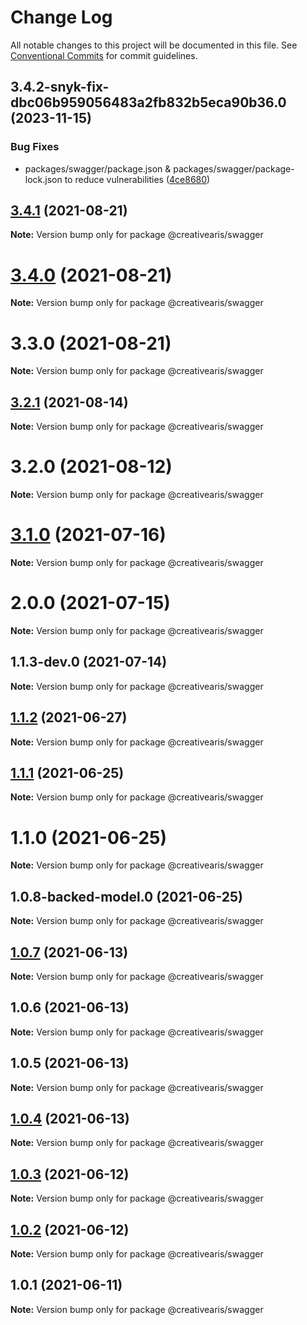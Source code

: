 # Change Log

All notable changes to this project will be documented in this file.
See [Conventional Commits](https://conventionalcommits.org) for commit guidelines.

## 3.4.2-snyk-fix-dbc06b959056483a2fb832b5eca90b36.0 (2023-11-15)


### Bug Fixes

* packages/swagger/package.json & packages/swagger/package-lock.json to reduce vulnerabilities ([4ce8680](https://github.com/yurikrupnik/mussia8/commit/4ce86808f19e7bfb66c5bfbaf79c6c7ac96d6cb0))





## [3.4.1](https://github.com/yurikrupnik/mussia8/compare/@creativearis/swagger@3.4.0...@creativearis/swagger@3.4.1) (2021-08-21)

**Note:** Version bump only for package @creativearis/swagger





# [3.4.0](https://github.com/yurikrupnik/mussia8/compare/@creativearis/swagger@3.3.0...@creativearis/swagger@3.4.0) (2021-08-21)

**Note:** Version bump only for package @creativearis/swagger





# 3.3.0 (2021-08-21)

**Note:** Version bump only for package @creativearis/swagger





## [3.2.1](https://github.com/yurikrupnik/mussia8/compare/@creativearis/swagger@3.2.0...@creativearis/swagger@3.2.1) (2021-08-14)

**Note:** Version bump only for package @creativearis/swagger





# 3.2.0 (2021-08-12)

**Note:** Version bump only for package @creativearis/swagger





# [3.1.0](https://github.com/yurikrupnik/mussia8/compare/@creativearis/swagger@2.0.0...@creativearis/swagger@3.1.0) (2021-07-16)

**Note:** Version bump only for package @creativearis/swagger





# 2.0.0 (2021-07-15)

**Note:** Version bump only for package @creativearis/swagger





## 1.1.3-dev.0 (2021-07-14)

**Note:** Version bump only for package @creativearis/swagger





## [1.1.2](https://github.com/yurikrupnik/mussia8/compare/@creativearis/swagger@1.1.1...@creativearis/swagger@1.1.2) (2021-06-27)

**Note:** Version bump only for package @creativearis/swagger





## [1.1.1](https://github.com/yurikrupnik/mussia8/compare/@creativearis/swagger@1.1.0...@creativearis/swagger@1.1.1) (2021-06-25)

**Note:** Version bump only for package @creativearis/swagger





# 1.1.0 (2021-06-25)

**Note:** Version bump only for package @creativearis/swagger





## 1.0.8-backed-model.0 (2021-06-25)

**Note:** Version bump only for package @creativearis/swagger





## [1.0.7](https://github.com/yurikrupnik/mussia8/compare/@creativearis/swagger@1.0.6...@creativearis/swagger@1.0.7) (2021-06-13)

**Note:** Version bump only for package @creativearis/swagger





## 1.0.6 (2021-06-13)

**Note:** Version bump only for package @creativearis/swagger





## 1.0.5 (2021-06-13)

**Note:** Version bump only for package @creativearis/swagger





## [1.0.4](https://github.com/yurikrupnik/mussia8/compare/@creativearis/swagger@1.0.3...@creativearis/swagger@1.0.4) (2021-06-13)

**Note:** Version bump only for package @creativearis/swagger





## [1.0.3](https://github.com/yurikrupnik/mussia8/compare/@creativearis/swagger@1.0.1...@creativearis/swagger@1.0.3) (2021-06-12)

**Note:** Version bump only for package @creativearis/swagger





## [1.0.2](https://github.com/yurikrupnik/mussia8/compare/@creativearis/swagger@1.0.1...@creativearis/swagger@1.0.2) (2021-06-12)

**Note:** Version bump only for package @creativearis/swagger





## 1.0.1 (2021-06-11)

**Note:** Version bump only for package @creativearis/swagger
